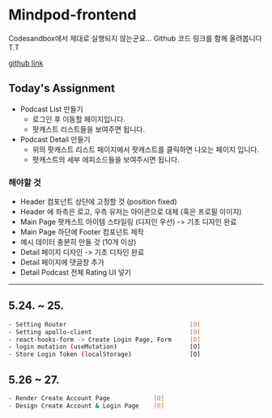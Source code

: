 # Mindpod-frontend

Codesandbox에서 제대로 실행되지 않는군요... Github 코드 링크를 함께 올려봅니다 T.T

[github link](https://github.com/bwmelon97/Mindpod-frontend)

## Today's Assignment
* Podcast List 만들기
    - 로그인 후 이동할 페이지입니다.
    - 팟캐스트 리스트들을 보여주면 됩니다.
* Podcast Detail 만들기
    - 위의 팟캐스트 리스트 페이지에서 팟캐스트를 클릭하면 나오는 페이지 입니다.
    - 팟캐스트의 세부 에피소드들을 보여주시면 됩니다.

### 해야할 것
 * Header 컴포넌트 상단에 고정할 것 (position fixed)
 * Header 에 좌측은 로고, 우측 유저는 아이콘으로 대체 (혹은 프로필 이미지)
 * Main Page 팟캐스트 아이템 스타일링 (디자인 우선)     -> 기초 디자인 완료
 * Main Page 하단에 Footer 컴포넌트 제작
 * 예시 데이터 충분히 만들 것 (10개 이상)
 * Detail 페이지 디자인                               -> 기초 디자인 완료
 * Detail 페이지에 댓글창 추가
 * Detail Podcast 전체 Rating UI 넣기

---

## 5.24. ~ 25.

```bash
- Setting Router                                  [O]
- Setting apollo-client                           [O]
- react-hooks-form -> Create Login Page, Form     [O]
- login mutation (useMutation)                    [O]
- Store Login Token (localStorage)                [O]
```

## 5.26 ~ 27.

```bash
- Render Create Account Page            [O]
- Design Create Account & Login Page    [O]
```